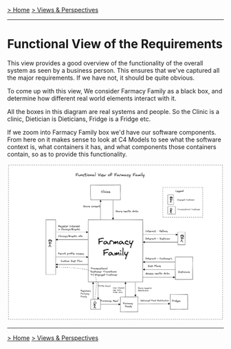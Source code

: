 [> Home](../../README.md)    [> Views & Perspectives](../README.md)

---

# Functional View of the Requirements

This view provides a good overview of the functionality of the overall system as seen by a business person. This ensures that we've captured all the major requirements. If we have not, it should be quite obvious.

To come up with this view, We consider Farmacy Family as a black box, and determine how different real world elements interact with it.

All the boxes in this diagram are real systems and people. So the Clinic is a clinic, Dietician is Dieticians, Fridge is a Fridge etc.

If we zoom into Farmacy Family box we'd have our software components. From here on it makes sense to look at C4 Models to see what the software context is, what containers it has,  and what components those containers contain, so as to provide this functionality. 

![Function View of the requirements](../../assets/diagrams/FunctionalView.png)

---

[> Home](../../README.md)    [> Views & Perspectives](../README.md)